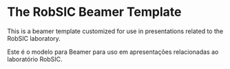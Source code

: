 # The RobSIC Beamer Template

This is a beamer template customized for use in presentations related to the RobSIC laboratory.

Este é o modelo para Beamer para uso em apresentações relacionadas ao laboratório RobSIC.
